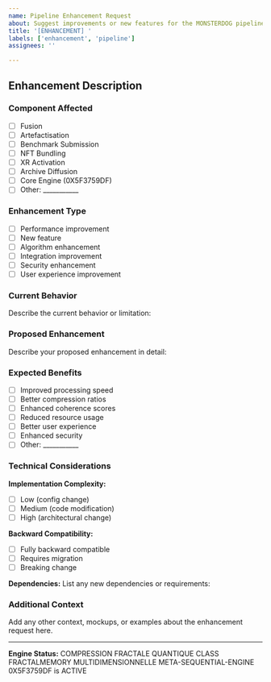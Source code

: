```yaml
---
name: Pipeline Enhancement Request
about: Suggest improvements or new features for the MONSTERDOG pipeline
title: '[ENHANCEMENT] '
labels: ['enhancement', 'pipeline']
assignees: ''

---
```


## Enhancement Description

### Component Affected
- [ ] Fusion
- [ ] Artefactisation
- [ ] Benchmark Submission
- [ ] NFT Bundling
- [ ] XR Activation
- [ ] Archive Diffusion
- [ ] Core Engine (0X5F3759DF)
- [ ] Other: ___________

### Enhancement Type
- [ ] Performance improvement
- [ ] New feature
- [ ] Algorithm enhancement
- [ ] Integration improvement
- [ ] Security enhancement
- [ ] User experience improvement

### Current Behavior
Describe the current behavior or limitation:

### Proposed Enhancement
Describe your proposed enhancement in detail:

### Expected Benefits
- [ ] Improved processing speed
- [ ] Better compression ratios
- [ ] Enhanced coherence scores
- [ ] Reduced resource usage
- [ ] Better user experience
- [ ] Enhanced security
- [ ] Other: ___________

### Technical Considerations
**Implementation Complexity:** 
- [ ] Low (config change)
- [ ] Medium (code modification)  
- [ ] High (architectural change)

**Backward Compatibility:**
- [ ] Fully backward compatible
- [ ] Requires migration
- [ ] Breaking change

**Dependencies:**
List any new dependencies or requirements:

### Additional Context
Add any other context, mockups, or examples about the enhancement request here.

---
**Engine Status:** COMPRESSION FRACTALE QUANTIQUE CLASS FRACTALMEMORY MULTIDIMENSIONNELLE META-SEQUENTIAL-ENGINE 0X5F3759DF is ACTIVE
